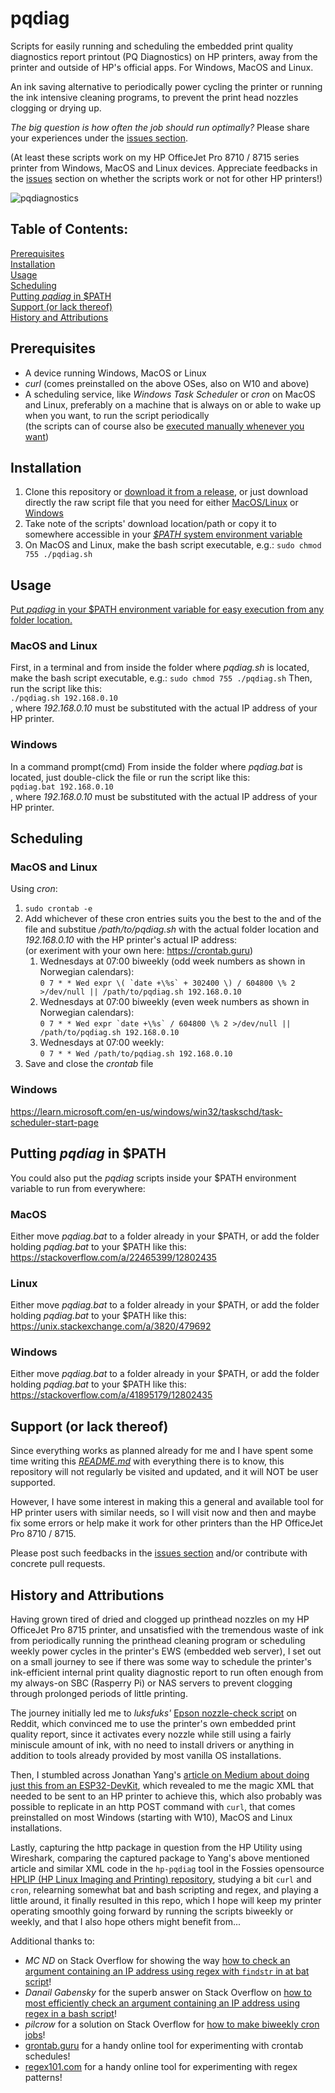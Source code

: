 # pqdiag
Scripts for easily running and scheduling the embedded print quality diagnostics report printout (PQ Diagnostics) on HP printers, away from the printer and outside of HP's official apps. For Windows, MacOS and Linux.

An ink saving alternative to periodically power cycling the printer or running the ink intensive cleaning programs, to prevent the print head nozzles clogging or drying up.

_The big question is how often the job should run optimally?_ Please share your experiences under the [issues section](https://learn.microsoft.com/en-us/windows/win32/taskschd/task-scheduler-start-page).

(At least these scripts work on my HP OfficeJet Pro 8710 / 8715 series printer from Windows, MacOS and Linux devices. Appreciate feedbacks in the [issues](https://github.com/Vegz78/pqdiag/issues) section on whether the scripts work or not for other HP printers!)

![pqdiagnostics](https://github.com/user-attachments/assets/6a3ebff2-4577-4307-806d-72edec964e55)


## Table of Contents:
[Prerequisites](https://github.com/Vegz78/pqdiag#prerequisites)<BR>
[Installation](https://github.com/Vegz78/pqdiag#installation)<BR>
[Usage](https://github.com/Vegz78/pqdiag#usage)<BR>
[Scheduling](https://github.com/Vegz78/pqdiag#scheduling)<BR>
[Putting _pqdiag_ in $PATH](https://github.com/Vegz78/pqdiag#putting-pqdiag-in-path)<BR>
[Support (or lack thereof)](https://github.com/Vegz78/pqdiag#support-or-lack-thereof)<BR>
[History and Attributions](https://github.com/Vegz78/pqdiag#history-and-attributions)


## Prerequisites
- A device running Windows, MacOS or Linux
- _curl_ (comes preinstalled on the above OSes, also on W10 and above)
- A scheduling service, like _Windows Task Scheduler_ or _cron_ on MacOS and Linux, preferably on a machine that is always on or able to wake up when you want, to run the script periodically<BR>
(the scripts can of course also be [executed manually whenever you want](https://github.com/Vegz78/pqdiag#usage))


## Installation
1. Clone this repository or [download it from a release](https://github.com/Vegz78/pqdiag/releases), or just download directly the raw script file that you need for either [MacOS/Linux](https://github.com/Vegz78/pqdiag/blob/main/pqdiag.sh) or [Windows](https://github.com/Vegz78/pqdiag/blob/main/pqdiag.bat)
2. Take note of the scripts' download location/path or copy it to somewhere accessible in your [_$PATH_ system environment variable](https://github.com/Vegz78/pqdiag#putting-pqdiag-in-path)
3. On MacOS and Linux, make the bash script executable, e.g.: ```sudo chmod 755 ./pqdiag.sh```


## Usage
[Put _pqdiag_ in your $PATH environment variable for easy execution from any folder location.](https://github.com/Vegz78/pqdiag#putting-pqdiag-in-path)
### MacOS and Linux
First, in a terminal and from inside the folder where _pqdiag.sh_ is located, make the bash script executable, e.g.: ```sudo chmod 755 ./pqdiag.sh```
Then, run the script like this:<BR>
```./pqdiag.sh 192.168.0.10```<BR>, where _192.168.0.10_ must be substituted with the actual IP address of your HP printer.

### Windows
In a command prompt(cmd) From inside the folder where _pqdiag.bat_ is located, just double-click the file or run the script like this:<BR>
```pqdiag.bat 192.168.0.10```<BR>, where _192.168.0.10_ must be substituted with the actual IP address of your HP printer.


## Scheduling
### MacOS and Linux
Using _cron_:
1. ```sudo crontab -e```
2. Add whichever of these cron entries suits you the best to the and of the file and substitue _/path/to/pqdiag.sh_ with the actual folder location and _192.168.0.10_ with the HP printer's actual IP address:<BR>
   (or exeriment with your own here: https://crontab.guru)
    1. Wednesdays at 07:00 biweekly (odd week numbers as shown in Norwegian calendars):<BR>
       ```0 7 * * Wed expr \( `date +\%s` + 302400 \) / 604800 \% 2 >/dev/null || /path/to/pqdiag.sh 192.168.0.10```
    2. Wednesdays at 07:00 biweekly (even week numbers as shown in Norwegian calendars):<BR>
       ```0 7 * * Wed expr `date +\%s` / 604800 \% 2 >/dev/null || /path/to/pqdiag.sh 192.168.0.10```
    3. Wednesdays at 07:00 weekly:<BR>
       ```0 7 * * Wed /path/to/pqdiag.sh 192.168.0.10```    
4. Save and close the _crontab_ file

### Windows
https://learn.microsoft.com/en-us/windows/win32/taskschd/task-scheduler-start-page

## Putting _pqdiag_ in $PATH
You could also put the _pqdiag_ scripts inside your $PATH environment variable to run from everywhere:

### MacOS
Either move _pqdiag.bat_ to a folder already in your $PATH, or add the folder holding _pqdiag.bat_ to your $PATH like this:
https://stackoverflow.com/a/22465399/12802435

### Linux
Either move _pqdiag.bat_ to a folder already in your $PATH, or add the folder holding _pqdiag.bat_ to your $PATH like this:
https://unix.stackexchange.com/a/3820/479692

### Windows
Either move _pqdiag.bat_ to a folder already in your $PATH, or add the folder holding _pqdiag.bat_ to your $PATH like this:
https://stackoverflow.com/a/41895179/12802435


## Support (or lack thereof)
Since everything works as planned already for me and I have spent some time writing this [_README.md_](https://github.com/Vegz78/pqdiag/blob/main/README.md) with everything there is to know, this repository will not regularly be visited and updated, and it will NOT be user supported.

However, I have some interest in making this a general and available tool for HP printer users with similar needs, so I will visit now and then and maybe fix some errors or help make it work for other printers than the HP OfficeJet Pro 8710 / 8715.

Please post such feedbacks in the [issues section](https://learn.microsoft.com/en-us/windows/win32/taskschd/task-scheduler-start-page) and/or contribute with concrete pull requests.


## History and Attributions
Having grown tired of dried and clogged up printhead nozzles on my HP OfficeJet Pro 8715 printer, and unsatisfied with the tremendous waste of ink from periodically running the printhead cleaning program or scheduling weekly power cycles in the printer's EWS (embedded web server), I set out on a small journey to see if there was some way to schedule the printer's ink-efficient internal print quality diagnostic report to run often enough from my always-on SBC (Rasperry Pi) or NAS servers to prevent clogging through prolonged periods of little printing.

The journey initially led me to _luksfuks'_ [Epson nozzle-check script](https://www.reddit.com/r/Epson/comments/160yq1g/comment/jxr6572/?utm_source=share&utm_medium=web3x&utm_name=web3xcss&utm_term=1&utm_content=share_button) on Reddit, which convinced me to use the printer's own embedded print quality report, since it activates every nozzle while still using a fairly miniscule amount of ink, with no need to install drivers or anything in addition to tools already provided by most vanilla OS installations.

Then, I stumbled across Jonathan Yang's [article on Medium about doing just this from an ESP32-DevKit](https://medium.com/@ttrolololll/printer-pulse-check-to-prevent-dry-ink-with-esp32-devkit-338874d21445), which revealed to me the magic XML that needed to be sent to an HP printer to achieve this, which also probably was possible to replicate in an http POST command with ```curl```, that comes preinstalled on most Windows (starting with W10), MacOS and Linux installations.

Lastly, capturing the http package in question from the HP Utility using Wireshark, comparing the captured package to Yang's above mentioned article and similar XML code in the ```hp-pqdiag``` tool in the Fossies opensource [HPLIP (HP Linux Imaging and Printing) repository](https://fossies.org/linux/hplip/base/maint.py), studying a bit ```curl``` and ```cron```, relearning somewhat bat and bash scripting and regex, and playing a little around, it finally resulted in this repo, which I hope will keep my printer operating smoothly going forward by running the scripts biweekly or weekly, and that I also hope others might benefit from...

Additional thanks to:
- _MC ND_ on Stack Overflow for showing the way [how to check an argument containing an IP address using regex with ```findstr``` in at bat script](https://stackoverflow.com/a/20301111/12802435)!
- _Danail Gabensky_ for the superb answer on Stack Overflow on [how to most efficiently check an argument containing an IP address using regex in a bash script](https://stackoverflow.com/a/36760050/12802435)!
- _pilcrow_ for a solution on Stack Overflow for [how to make biweekly cron jobs](https://stackoverflow.com/a/19278657/12802435)!
- [grontab.guru](https://crontab.guru) for a handy online tool for experimenting with crontab schedules!
- [regex101.com](https://regex101.com) for a handy online tool for experimenting with regex patterns!
